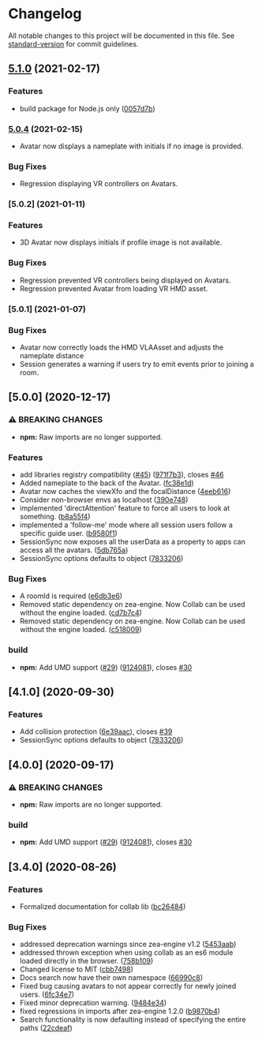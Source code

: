 # Changelog

All notable changes to this project will be documented in this file. See [standard-version](https://github.com/conventional-changelog/standard-version) for commit guidelines.

## [5.1.0](https://github.com/ZeaInc/zea-collab/compare/v5.0.4...v5.1.0) (2021-02-17)


### Features

* build package for Node.js only ([0057d7b](https://github.com/ZeaInc/zea-collab/commit/0057d7bdf79eb765abd5936d338d30bbe16dc8ba))

### [5.0.4](https://github.com/ZeaInc/zea-collab/compare/v5.0.3...v5.0.4) (2021-02-15)

* Avatar now displays a nameplate with initials if no image is provided.

### Bug Fixes

* Regression displaying VR controllers on Avatars.

### [5.0.2] (2021-01-11)

### Features

* 3D Avatar now displays initials if profile image is not available.

### Bug Fixes
* Regression prevented VR controllers being displayed on Avatars.
* Regression prevented Avatar from loading VR HMD asset.

### [5.0.1] (2021-01-07)

### Bug Fixes

* Avatar now correctly loads the HMD VLAAsset and adjusts the nameplate distance
* Session generates a warning if users try to emit events prior to joining a room.

## [5.0.0] (2020-12-17)


### ⚠ BREAKING CHANGES

* **npm:** Raw imports are no longer supported.

### Features

* add libraries registry compatibility ([#45](https://github.com/ZeaInc/zea-collab/issues/45)) ([971f7b3](https://github.com/ZeaInc/zea-collab/commit/971f7b3d4a3b6992d5fd7b93cfe40cee39f593f1)), closes [#46](https://github.com/ZeaInc/zea-collab/issues/46)
* Added nameplate to the back of the Avatar. ([fc38e1d](https://github.com/ZeaInc/zea-collab/commit/fc38e1d27be29ed4f0ee7bac50fed04a2234770b))
* Avatar now caches the viewXfo and the focalDistance ([4eeb616](https://github.com/ZeaInc/zea-collab/commit/4eeb6168fe4beeb372b6aacf5ca1f123428dccdf))
* Consider non-browser envs as localhost ([390e748](https://github.com/ZeaInc/zea-collab/commit/390e748b1c43c72a5b0d3080972e206784a300c7))
* implemented 'directAttention' feature to force all users to look at something. ([b8a55f4](https://github.com/ZeaInc/zea-collab/commit/b8a55f44f0731f42a96c4e80e6e8ee0cfcfc0b6a))
* implemented a 'follow-me' mode where all session users follow a specific guide user. ([b9580f1](https://github.com/ZeaInc/zea-collab/commit/b9580f16ebc815a0d7c495d320c14a92a741a6fb))
* SessionSync now exposes all the userData as a property to apps can access all the avatars. ([5db765a](https://github.com/ZeaInc/zea-collab/commit/5db765a6285b9d71f54717dd729490d148957a1f))
* SessionSync options defaults to object ([7833206](https://github.com/ZeaInc/zea-collab/commit/78332064a148459d20f516d4805f9c19ff116535))


### Bug Fixes

* A roomId is required ([e6db3e6](https://github.com/ZeaInc/zea-collab/commit/e6db3e6a2d2d965febc8eaa2bc805f208f5e327d))
* Removed static dependency on zea-engine. Now Collab can be used without the engine loaded. ([cd7b7c4](https://github.com/ZeaInc/zea-collab/commit/cd7b7c4a688b75dfff67c6f5438e0734c3e5aa01))
* Removed static dependency on zea-engine. Now Collab can be used without the engine loaded. ([c518009](https://github.com/ZeaInc/zea-collab/commit/c51800995375b8b1fe85f494977815236c553dbb))


### build

* **npm:** Add UMD support ([#29](https://github.com/ZeaInc/zea-collab/issues/29)) ([9124081](https://github.com/ZeaInc/zea-collab/commit/9124081afe6a69f80e497a1ac65047f23fa1f4b6)), closes [#30](https://github.com/ZeaInc/zea-collab/issues/30)

## [4.1.0] (2020-09-30)


### Features

* Add collision protection ([6e39aac](https://github.com/ZeaInc/zea-collab/commit/6e39aacd8a7e8cdb81b138f0d8588a76193640c3)), closes [#39](https://github.com/ZeaInc/zea-collab/issues/39)
* SessionSync options defaults to object ([7833206](https://github.com/ZeaInc/zea-collab/commit/78332064a148459d20f516d4805f9c19ff116535))

## [4.0.0] (2020-09-17)


### ⚠ BREAKING CHANGES

* **npm:** Raw imports are no longer supported.

### build

* **npm:** Add UMD support ([#29](https://github.com/ZeaInc/zea-collab/issues/29)) ([9124081](https://github.com/ZeaInc/zea-collab/commit/9124081afe6a69f80e497a1ac65047f23fa1f4b6)), closes [#30](https://github.com/ZeaInc/zea-collab/issues/30)

## [3.4.0] (2020-08-26)


### Features

* Formalized documentation for collab lib ([bc26484](https://github.com/ZeaInc/zea-collab/commit/bc264841bfc97df49943d5cfbd54e99a9ef8a4ed))


### Bug Fixes

* addressed deprecation warnings since zea-engine v1.2 ([5453aab](https://github.com/ZeaInc/zea-collab/commit/5453aab70267036765c1f2886b1d3424611f3040))
* addressed thrown exception when using collab as an es6 module loaded directly in the browser. ([758b109](https://github.com/ZeaInc/zea-collab/commit/758b109c6db2f47991d19bba5033d5083ae300fa))
* Changed license to MIT ([cbb7498](https://github.com/ZeaInc/zea-collab/commit/cbb7498ae6c3225cda9e0e106abe4186bad6e931))
* Docs search now have their own namespace ([66990c8](https://github.com/ZeaInc/zea-collab/commit/66990c8f4f32f75cf6421b201c12a218570ee73a))
* Fixed bug causing avatars to not appear correctly for newly joined users. ([6fc34e7](https://github.com/ZeaInc/zea-collab/commit/6fc34e76317b23fc2901e5a79a1c439e9807f327))
* Fixed minor deprecation warning. ([9484e34](https://github.com/ZeaInc/zea-collab/commit/9484e34ddfd677d1519559e9bb351a05fe04abf0))
* fixed regressions in imports after zea-engine 1.2.0 ([b9870b4](https://github.com/ZeaInc/zea-collab/commit/b9870b4fd8e79aaf43c791719f0e197118c056a5))
* Search functionality is now defaulting instead of specifying the entire paths ([22cdeaf](https://github.com/ZeaInc/zea-collab/commit/22cdeaf3373295c5534edfc3709ebe2eebf14a08))
